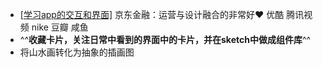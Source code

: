 - [[学习app的交互和界面]](注意界面中的**留白**、**对比**、是否规整、排版)
  京东金融：运营与设计融合的非常好❤️
  优酷
  腾讯视频
  nike
  豆瓣
  咸鱼
- ^^**收藏卡片，关注日常中看到的界面中的卡片，并在sketch中做成组件库**^^
- 将山水画转化为抽象的插画图